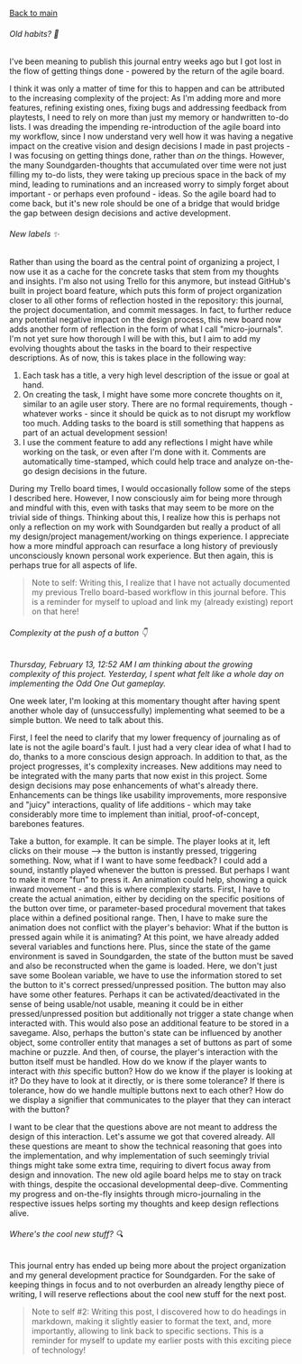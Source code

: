[Back to main](index.html)
###### Old habits? 🧓
I've been meaning to publish this journal entry weeks ago but I got lost in the flow of getting things done - powered by the return of the agile board.

I think it was only a matter of time for this to happen and can be attributed to the increasing complexity of the project: As I'm adding more and more features, refining existing ones, fixing bugs and addressing feedback from playtests, I need to rely on more than just my memory or  handwritten to-do lists. I was dreading the impending re-introduction of the agile board into my workflow, since I now understand very well how it was having a negative impact on the creative vision and design decisions I made in past projects - I was focusing on getting things done, rather than *on* the things.
However, the many Soundgarden-thoughts that accumulated over time were not just filling my to-do lists, they were taking up precious space in the back of my mind, leading to ruminations and an increased worry to simply forget about important - or perhaps even profound - ideas.
So the agile board had to come back, but it's new role should be one of a bridge that would bridge the gap between design decisions and active development.
###### New labels ✨
Rather than using the board as the central point of organizing a project, I now use it as a cache for the concrete tasks that stem from my thoughts and insights. I'm also not using Trello for this anymore, but instead GitHub's built in project board feature, which puts this form of project organization closer to all other forms of reflection hosted in the repository: this journal, the project documentation, and commit messages. In fact, to further reduce any potential negative impact on the design process, this new board now adds another form of reflection in the form of what I call "micro-journals". I'm not yet sure how thorough I will be with this, but I aim to add my evolving thoughts about the  tasks in the board to their respective descriptions. As of now, this is takes place in the following way:
1. Each task has a title, a very high level description of the issue or goal at hand.
2. On creating the task, I might have some more concrete thoughts on it, similar to an agile user story. There are no formal requirements, though - whatever works - since it should be quick as to not disrupt my workflow too much. Adding tasks to the board is still something that happens as part of an actual development session!
3. I use the comment feature to add any reflections I might have while working on the task, or even after I'm done with it. Comments are automatically time-stamped, which could help trace and analyze on-the-go design decisions in the future.

During my Trello board times, I would occasionally follow some of the steps I described here. However, I now consciously aim for being more through and mindful with this, even with tasks that may seem to be more on the trivial side of things.
Thinking about this, I realize how this is perhaps not only a reflection on my work with Soundgarden but really a product of all my design/project management/working on things experience. I appreciate how a more mindful approach can resurface a long history of previously unconsciously known personal work experience. But then again, this is perhaps true for all aspects of life.

> Note to self:
> Writing this, I realize that I have not actually documented my previous Trello board-based workflow in this journal before. This is a reminder for myself to upload and link my (already existing) report on that here!

###### Complexity at the push of a button 👇
*Thursday, February 13, 12:52 AM
I am thinking about the growing complexity of this project. Yesterday, I spent what felt like a whole day on implementing the Odd One Out gameplay.*

One week later, I'm looking at this momentary thought after having spent another whole day of (unsuccessfully) implementing what seemed to be a simple button. We need to talk about this.

First, I feel the need to clarify that my lower frequency of journaling as of late is not the agile board's fault. I just had a very clear idea of what I had to do, thanks to a more conscious design approach. In addition to that, as the project progresses, it's complexity increases. New additions may need to be integrated with the many parts that now exist in this project. Some design decisions may pose enhancements of what's already there. Enhancements can be things like usability improvements, more responsive and "juicy" interactions, quality of life additions - which may take considerably more time to implement than initial, proof-of-concept, barebones features.

Take a button, for example. It can be simple. The player looks at it, left clicks on their mouse --> the button is instantly pressed, triggering something. Now, what if I want to have some feedback? I could add a sound, instantly played whenever the button is pressed. But perhaps I want to make it more "fun" to press it. An animation could help, showing a quick inward movement - and this is where complexity starts. First, I have to create the actual animation, either by deciding on the specific positions of the button over time, or parameter-based procedural movement that takes place within a defined positional range. Then, I have to make sure the animation does not conflict with the player's behavior: What if the button is pressed again while it is animating? At this point, we have already added several variables and functions here. Plus, since the state of the game environment is saved in Soundgarden, the state of the button must be saved and also be reconstructed when the game is loaded. Here, we don't just save some Boolean variable, we have to use the information stored to set the button to it's correct pressed/unpressed position. The button may also have some other features. Perhaps it can be activated/deactivated in the sense of being usable/not usable, meaning it could be in either pressed/unpressed position but additionally not trigger a state change when interacted with. This would also pose an additional feature to be stored in a savegame. Also, perhaps the button's state can be influenced by another object, some controller entity that manages a set of buttons as part of some machine or puzzle. And then, of course, the player's interaction with the button itself must be handled. How do we know if the player wants to interact with *this* specific button? How do we know if the player is looking at it? Do they have to look at it directly, or is there some tolerance? If there is tolerance, how do we handle multiple buttons next to each other? How do we display a signifier that communicates to the player that they can interact with the button?

I want to be clear that the questions above are not meant to address the design of this interaction. Let's assume we got that covered already. All these questions are meant to show the technical reasoning that goes into the implementation, and why implementation of such seemingly trivial things might take some extra time, requiring to divert focus away from design and innovation. The new old agile board helps me to stay on track with things, despite the occasional developmental deep-dive. Commenting my progress and on-the-fly insights through micro-journaling in the respective issues helps sorting my thoughts and keep design reflections alive.
###### Where's the cool new stuff? 🔍
This journal entry has ended up being more about the project organization and my general development practice for Soundgarden. For the sake of keeping things in focus and to not overburden an already lengthy piece of writing, I will reserve reflections about the cool new stuff for the next post.

> Note to self #2:
> Writing this post, I discovered how to do headings in markdown, making it slightly easier to format the text, and, more importantly, allowing to link back to specific sections. This is a reminder for myself to update my earlier posts with this exciting piece of technology!

